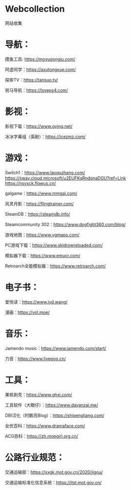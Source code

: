 # Webcollection
网站收集
# 导航：
摸鱼工具: https://moyugongju.com/<p>
阿虚同学：https://axutongxue.com/<p>
探索TV：https://tansuo.tv/<p>
驸马导航：https://loveps4.com/
# 影视：
影视下载：https://www.gying.net/<p>
冰冰字幕组（英剧）：https://icezmz.com/<p>
# 游戏：
Switch1：https://www.laoquzhang.com/  https://sway.cloud.microsoft/u2EUFKqRndqnaDGU?ref=Link  https://nsyxck.flowus.cn/<p>
galgame：https://www.mmgal.com/<p>
风灵月影：https://flingtrainer.com/<p>
SteamDB：https://steamdb.info/<p>
Steamcommunity 302：https://www.dogfight360.com/blog/<p>
游戏地图：https://www.vgmaps.com/<p>
PC游戏下载：https://www.skidrowreloaded.com/<p>
模拟器下载：https://www.emucr.com/<p>
Retroarch全能模拟器：https://www.retroarch.com/<p>
# 电子书：
爱悦读：https://www.iyd.wang/<p>
漫画：https://vol.moe/<p>
# 音乐：
Jamendo music：https://www.jamendo.com/start/<p>
力音：https://www.livepoo.cn/<p>
# 工具：
果核剥壳：https://www.ghxi.com/<p>
工具软件（大眼仔）：https://www.dayanzai.me/<p>
DBI汉化（时鹏亮Blog）：https://shipengliang.com/<p>
女优百科：https://www.dramaface.com/<p>
ACG百科：https://zh.moegirl.org.cn/<p>
# 公路行业规范：
交通运输部：https://xxgk.mot.gov.cn/2020/jigou/<p>
交通运输标准化信息系统：https://jtst.mot.gov.cn/<p>
